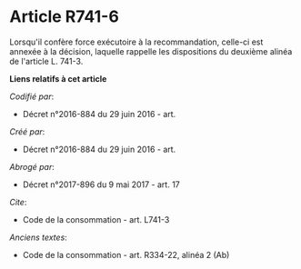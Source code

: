 # Article R741-6

Lorsqu'il confère force exécutoire à la recommandation, celle-ci est annexée à la décision, laquelle rappelle les
dispositions du deuxième alinéa de l'article L. 741-3.

**Liens relatifs à cet article**

_Codifié par_:

  - Décret n°2016-884 du 29 juin 2016 - art.

_Créé par_:

  - Décret n°2016-884 du 29 juin 2016 - art.

_Abrogé par_:

  - Décret n°2017-896 du 9 mai 2017 - art. 17

_Cite_:

  - Code de la consommation - art. L741-3

_Anciens textes_:

  - Code de la consommation - art. R334-22, alinéa 2 (Ab)
